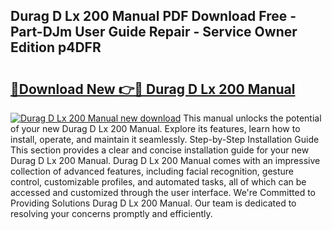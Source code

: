 ## Durag D Lx 200 Manual PDF Download Free - Part-DJm User Guide Repair - Service Owner Edition p4DFR

# <h2><a href="http://cf26609.oget.top/?id=Durag+D+Lx+200+Manual">🔗Download New 👉🔴 Durag D Lx 200 Manual</a></h2>

[![Durag D Lx 200 Manual new download](https://i.imgur.com/5g1atiW.png)](http://cf26609.oget.top/?id=Durag+D+Lx+200+Manual)
This manual unlocks the potential of your new Durag D Lx 200 Manual. Explore its features, learn how to install, operate, and maintain it seamlessly. Step-by-Step Installation Guide This section provides a clear and concise installation guide for your new Durag D Lx 200 Manual. Durag D Lx 200 Manual comes with an impressive collection of advanced features, including facial recognition, gesture control, customizable profiles, and automated tasks, all of which can be accessed and customized through the user interface. We're Committed to Providing Solutions Durag D Lx 200 Manual. Our team is dedicated to resolving your concerns promptly and efficiently.
